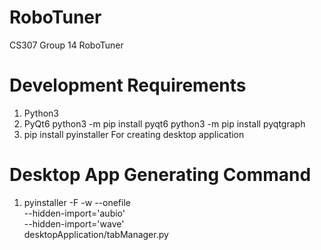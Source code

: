 # RoboTuner
CS307 Group 14 RoboTuner

# Development Requirements
1. Python3
2. PyQt6
    python3 -m pip install pyqt6
    python3 -m pip install pyqtgraph
3. pip install pyinstaller
    For creating desktop application

# Desktop App Generating Command
1. pyinstaller -F -w \--onefile \
--hidden-import='aubio' \
--hidden-import='wave' \
desktopApplication/tabManager.py